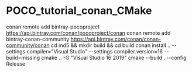 # POCO_tutorial_conan_CMake
conan remote add bintray-pocoproject https://api.bintray.com/conan/pocoproject/conan
conan remote add bintray-conan-community https://api.bintray.com/conan/conan-community/conan
cd md5 && mkdir build && cd build
conan install .. --settings compiler="Visual Studio" --settings compiler.version=16 --build=missing
cmake .. -G "Visual Studio 16 2019"
cmake --build . --config Release

